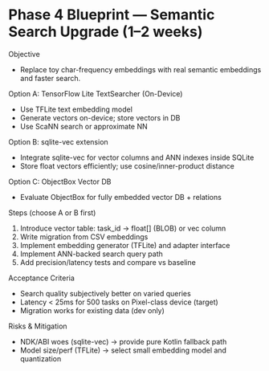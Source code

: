 # Phase 4 Blueprint — Semantic Search Upgrade (1–2 weeks)

Objective
- Replace toy char-frequency embeddings with real semantic embeddings and faster search.

Option A: TensorFlow Lite TextSearcher (On-Device)
- Use TFLite text embedding model
- Generate vectors on-device; store vectors in DB
- Use ScaNN search or approximate NN

Option B: sqlite-vec extension
- Integrate sqlite-vec for vector columns and ANN indexes inside SQLite
- Store float vectors efficiently; use cosine/inner-product distance

Option C: ObjectBox Vector DB
- Evaluate ObjectBox for fully embedded vector DB + relations

Steps (choose A or B first)
1) Introduce vector table: task_id -> float[] (BLOB) or vec column
2) Write migration from CSV embeddings
3) Implement embedding generator (TFLite) and adapter interface
4) Implement ANN-backed search query path
5) Add precision/latency tests and compare vs baseline

Acceptance Criteria
- Search quality subjectively better on varied queries
- Latency < 25ms for 500 tasks on Pixel-class device (target)
- Migration works for existing data (dev only)

Risks & Mitigation
- NDK/ABI woes (sqlite-vec) → provide pure Kotlin fallback path
- Model size/perf (TFLite) → select small embedding model and quantization
